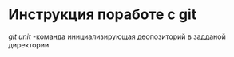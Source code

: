 # Инструкция поработе с git 

 *git unit* -команда инициализирующая деопозиторий в задданой директории
 